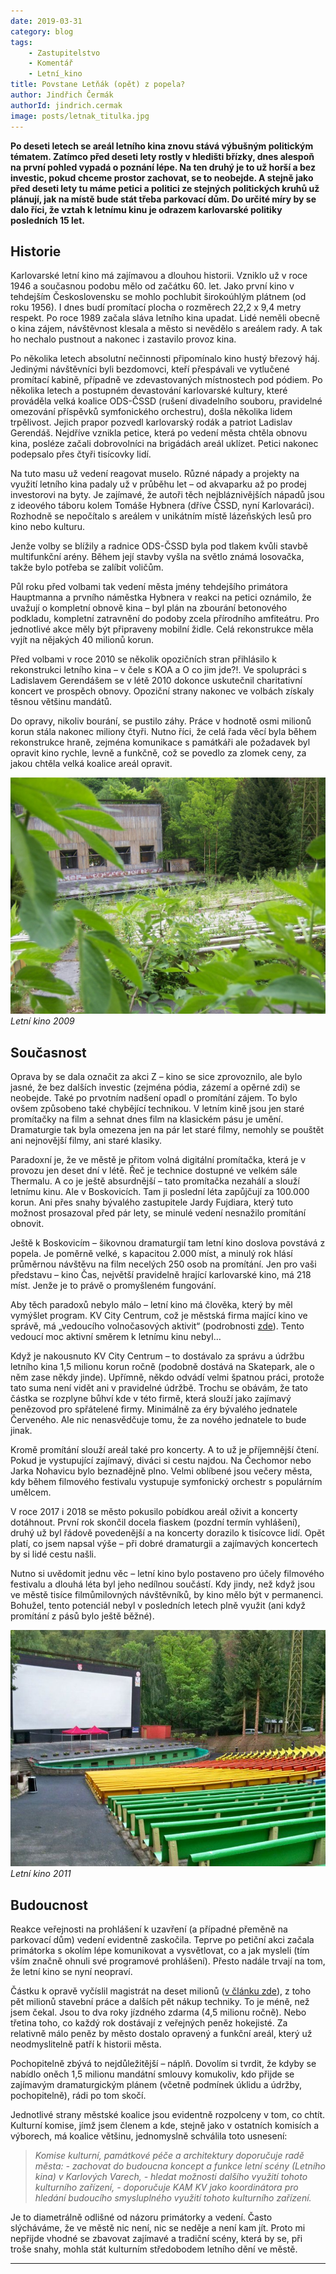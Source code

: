 ```yaml
---
date: 2019-03-31
category: blog
tags:
    - Zastupitelstvo
    - Komentář
    - Letní_kino
title: Povstane Letňák (opět) z popela?
author: Jindřich Čermák
authorId: jindrich.cermak
image: posts/letnak_titulka.jpg
---
```

**Po deseti letech se areál letního kina znovu stává výbušným politickým tématem. Zatímco před deseti lety rostly v hledišti břízky, dnes alespoň na první pohled vypadá o poznání lépe. Na ten druhý je to už horší a bez investic, pokud chceme prostor zachovat, se to neobejde. A stejně jako před deseti lety tu máme petici a politici ze stejných politických kruhů už plánují, jak na místě bude stát třeba parkovací dům. Do určité míry by se dalo říci, že vztah k letnímu kinu je odrazem karlovarské politiky posledních 15 let.**

## Historie

Karlovarské letní kino má zajímavou a dlouhou historii. Vzniklo už v roce 1946 a současnou podobu mělo od začátku 60. let. Jako první kino v tehdejším Československu se mohlo pochlubit širokoúhlým plátnem (od roku 1956). I dnes budí promítací plocha o rozměrech 22,2 x 9,4 metry respekt. Po roce 1989 začala sláva letního kina upadat. Lidé neměli obecně o kina zájem, návštěvnost klesala a město si nevědělo s areálem rady. A tak ho nechalo pustnout a nakonec i zastavilo provoz kina.

Po několika letech absolutní nečinnosti připomínalo kino hustý březový háj. Jedinými návštěvníci byli bezdomovci, kteří přespávali ve vytlučené promítací kabině, případně ve zdevastovaných místnostech pod pódiem. Po několika letech a postupném devastování karlovarské kultury, které prováděla velká koalice ODS-ČSSD (rušení divadelního souboru, pravidelné omezování příspěvků symfonického orchestru), došla několika lidem trpělivost. Jejich prapor pozvedl karlovarský rodák a patriot Ladislav Gerendáš. Nejdříve vznikla petice, která po vedení města chtěla obnovu kina, posléze začali dobrovolníci na brigádách areál uklízet. Petici nakonec podepsalo přes čtyři tisícovky lidí.

Na tuto masu už vedení reagovat muselo. Různé nápady a projekty na využití letního kina padaly už v průběhu let – od akvaparku až po prodej investorovi na byty. Je zajímavé, že autoři těch nejbláznivějších nápadů jsou z ideového táboru kolem Tomáše Hybnera (dříve ČSSD, nyní Karlovaráci). Rozhodně se nepočítalo s areálem v unikátním místě lázeňských lesů pro kino nebo kulturu.

Jenže volby se blížily a radnice ODS-ČSSD byla pod tlakem kvůli stavbě multifunkční arény. Během její stavby vyšla na světlo známá losovačka, takže bylo potřeba se zalíbit voličům.

Půl roku před volbami tak vedení města jmény tehdejšího primátora Hauptmanna a prvního náměstka Hybnera v reakci na petici oznámilo, že uvažují o kompletní obnově kina – byl plán na zbourání betonového podkladu, kompletní zatravnění do podoby zcela přírodního amfiteátru. Pro jednotlivé akce měly být připraveny mobilní židle. Celá rekonstrukce měla vyjít na nějakých 40 milionů korun.

Před volbami v roce 2010 se několik opozičních stran přihlásilo k rekonstrukci letního kina – v čele s KOA a O co jim jde?!. Ve spolupráci s Ladislavem Gerendášem se v létě 2010 dokonce uskutečnil charitativní koncert ve prospěch obnovy. Opoziční strany nakonec ve volbách získaly těsnou většinu mandátů.

Do opravy, nikoliv bourání, se pustilo záhy. Práce v hodnotě osmi milionů korun stála nakonec miliony čtyři. Nutno říci, že celá řada věcí byla během rekonstrukce hraně, zejména komunikace s památkáři ale požadavek byl opravit kino rychle, levně a funkčně, což se povedlo za zlomek ceny, za jakou chtěla velká koalice areál opravit.

![Letní kino 2009](/assets/img/posts/lk01.jpg)
*Letní kino 2009*

## Současnost

Oprava by se dala označit za akci Z – kino se sice zprovoznilo, ale bylo jasné, že bez dalších investic (zejména pódia, zázemí a opěrné zdi) se neobejde. Také po prvotním nadšení opadl o promítání zájem. To bylo ovšem způsobeno také chybějící technikou. V letním kině jsou jen staré promítačky na film a sehnat dnes film na klasickém pásu je umění. Dramaturgie tak byla omezena jen na pár let staré filmy, nemohly se pouštět ani nejnovější filmy, ani staré klasiky.

Paradoxní je, že ve městě je přitom volná digitální promítačka, která je v provozu jen deset dní v létě. Řeč je technice dostupné ve velkém sále Thermalu. A co je ještě absurdnější – tato promítačka nezahálí a slouží letnímu kinu. Ale v Boskovicích. Tam ji poslední léta zapůjčují za 100.000 korun. Ani přes snahy bývalého zastupitele Jardy Fujdiara, který tuto možnost prosazoval před pár lety, se minulé vedení nesnažilo promítání obnovit.

Ještě k Boskovicím – šikovnou dramaturgií tam letní kino doslova povstává z popela. Je poměrně velké, s kapacitou 2.000 míst, a minulý rok hlásí průměrnou návštěvu na film necelých 250 osob na promítání. Jen pro vaši představu – kino Čas, největší pravidelně hrající karlovarské kino, má 218 míst. Jenže je to právě o promyšleném fungování.

Aby těch paradoxů nebylo málo – letní kino má člověka, který by měl vymýšlet program. KV City Centrum, což je městská firma mající kino ve správě, má „vedoucího volnočasových aktivit“ (podrobnosti [zde](http://ocojimjde.cz/trafikant)). Tento vedoucí moc aktivní směrem k letnímu kinu nebyl…

Když je nakousnuto KV City Centrum – to dostávalo za správu a údržbu letního kina 1,5 milionu korun ročně (podobně dostává na Skatepark, ale o něm zase někdy jinde). Upřímně, někdo odvádí velmi špatnou práci, protože tato suma není vidět ani v pravidelné údržbě. Trochu se obávám, že tato částka se rozplyne bůhví kde v této firmě, která slouží jako zajímavý penězovod pro spřátelené firmy. Minimálně za éry bývalého jednatele Červeného. Ale nic nenasvědčuje tomu, že za nového jednatele to bude jinak.

Kromě promítání slouží areál také pro koncerty. A to už je příjemnější čtení. Pokud je vystupující zajímavý, diváci si cestu najdou. Na Čechomor nebo Jarka Nohavicu bylo beznadějně plno. Velmi oblíbené jsou večery města, kdy během filmového festivalu vystupuje symfonický orchestr s populárním umělcem.

V roce 2017 i 2018 se město pokusilo pobídkou areál oživit a koncerty dotáhnout. První rok skončil docela fiaskem (pozdní termín vyhlášení), druhý už byl řádově povedenější a na koncerty dorazilo k tisícovce lidí. Opět platí, co jsem napsal výše – při dobré dramaturgii a zajímavých koncertech by si lidé cestu našli.

Nutno si uvědomit jednu věc – letní kino bylo postaveno pro účely filmového festivalu a dlouhá léta byl jeho nedílnou součástí. Kdy jindy, než když jsou ve městě tisíce filmůmilovných návštěvníků, by kino mělo být v permanenci. Bohužel, tento potenciál nebyl v posledních letech plně využit (ani když promítání z pásů bylo ještě běžné).

![Letní kino 2011](/assets/img/posts/lk02.jpg)
*Letní kino 2011*

## Budoucnost

Reakce veřejnosti na prohlášení k uzavření (a případné přeměně na parkovací dům) vedení evidentně zaskočila. Teprve po petiční akci začala primátorka s okolím lépe komunikovat a vysvětlovat, co a jak mysleli (tím vším značně ohnuli své programové prohlášení). Přesto nadále trvají na tom, že letní kino se nyní neopraví.

Částku k opravě vyčíslil magistrát na deset milionů ([v článku zde](https://www.idnes.cz/karlovy-vary/zpravy/letni-kino-karlovy-vary-filmovy-festival-prohlidka-rekonstrukce.A190327_133656_vary-zpravy_ba)), z toho pět milionů stavební práce a dalších pět nákup techniky. To je méně, než jsem čekal. Jsou to dva roky jízdného zdarma (4,5 milionu ročně). Nebo třetina toho, co každý rok dostávají z veřejných peněz hokejisté. Za relativně málo peněz by město dostalo opravený a funkční areál, který už neodmyslitelně patří k historii města.

Pochopitelně zbývá to nejdůležitější – náplň. Dovolím si tvrdit, že kdyby se nabídlo oněch 1,5 milionu mandátní smlouvy komukoliv, kdo přijde se zajímavým dramaturgickým plánem (včetně podmínek úklidu a údržby, pochopitelně), rádi po tom skočí.

Jednotlivé strany městské koalice jsou evidentně rozpolceny v tom, co chtít. Kulturní komise, jímž jsem členem a kde, stejně jako v ostatních komisích a výborech, má koalice většinu, jednomyslně schválila toto usnesení:

> _Komise kulturní, památkové péče a architektury doporučuje radě města:_
> _- zachovat do budoucna koncept a funkce letní scény (Letního kina) v Karlových Varech,_
> _- hledat možnosti dalšího využití tohoto kulturního zařízení,_
> _- doporučuje KAM KV jako koordinátora pro hledání budoucího smysluplného využití tohoto kulturního zařízení._

Je to diametrálně odlišné od názoru primátorky a vedení. Často slýcháváme, že ve městě nic není, nic se neděje a není kam jít. Proto mi nepřijde vhodné se zbavovat zajímavé a tradiční scény, která by se, při troše snahy, mohla stát kulturním středobodem letního dění ve městě.
- - - 
